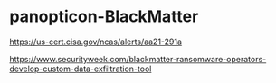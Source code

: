 # panopticon-BlackMatter

https://us-cert.cisa.gov/ncas/alerts/aa21-291a

https://www.securityweek.com/blackmatter-ransomware-operators-develop-custom-data-exfiltration-tool
